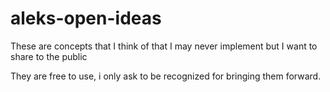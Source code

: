 # aleks-open-ideas

These are concepts that I think of that I may never implement but I want to share to the public

They are free to use, i only ask to be recognized for bringing them forward.
